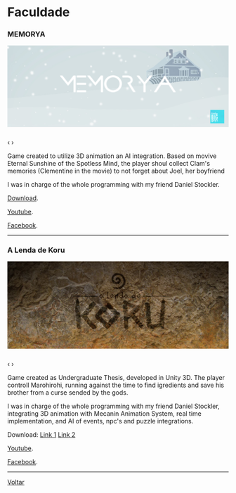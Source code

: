 # [](#header-1)Faculdade

### [](#header-3)MEMORYA
![](fotos/memorya/banner.jpg)
<html>
    <head>
        <link rel="stylesheet" href="css/blueimp-gallery.min.css">
    </head>
    <body>
        <script src="js/blueimp-gallery.min.js"></script>
        <div id="links-memorya">
        <a href="fotos/memorya/01.png"></a> <a href="fotos/memorya/02.png"></a> <a href="fotos/memorya/03.png"></a> <a href="fotos/memorya/04.png"></a> <a href="fotos/memorya/05.png"></a> <a href="fotos/memorya/06.png"></a>
        </div>   
        <div id="blueimp-image-carousel-memorya" class="blueimp-gallery blueimp-gallery-carousel blueimp-gallery-display">
            <div class="slides"></div>
            <h3 class="title"></h3>
            <a class="prev">‹</a>
            <a class="next">›</a>
            <a class="play-pause"></a>
            <ol class="indicator"></ol>
        </div>        
        <script>
            blueimp.Gallery(
                document.getElementById('links-memorya').getElementsByTagName('a'),
                {
                    container: '#blueimp-image-carousel-memorya',
                    carousel: true
                }
            );
        </script>
    </body>   
</html>
Game created to utilize 3D animation an AI integration. Based on movive Eternal Sunshine of the Spotless Mind, the player shoul collect Clam's memories (Clementine in the movie) to not forget about Joel, her boyfriend

I was in charge of the whole programming with my friend Daniel Stockler.

[Download](http://www.mediafire.com/download/w6vdkwdvwpdef3c/Memorya.rar).

[Youtube](https://www.youtube.com/watch?v=nOR7zG8LKfY).

[Facebook](https://www.facebook.com/memoryagame).

* * *

### [](#header-3)A Lenda de Koru
![](fotos/koru/banner.jpg)
<html>
    <head>
        <link rel="stylesheet" href="css/blueimp-gallery.min.css">
    </head>
    <body>
        <script src="js/blueimp-gallery.min.js"></script>
        <div id="links-koru">
        <a href="fotos/koru/Foto_01.png"></a> <a href="fotos/koru/Foto_02.png"></a> <a href="fotos/koru/Foto_03.png"></a> <a href="fotos/koru/Foto_04.png"></a> <a href="fotos/koru/Foto_05.png"></a> <a href="fotos/koru/Foto_06.png"></a> <a href="fotos/koru/Foto_07.png"></a> <a href="fotos/koru/Foto_08.png"></a> <a href="fotos/koru/Foto_09.png"></a>
        </div>   
        <div id="blueimp-image-carousel-koru" class="blueimp-gallery blueimp-gallery-carousel blueimp-gallery-display">
            <div class="slides"></div>
            <h3 class="title"></h3>
            <a class="prev">‹</a>
            <a class="next">›</a>
            <a class="play-pause"></a>
            <ol class="indicator"></ol>
        </div>        
        <script>
            blueimp.Gallery(
                document.getElementById('links-koru').getElementsByTagName('a'),
                {
                    container: '#blueimp-image-carousel-koru',
                    carousel: true
                }
            );
        </script>
    </body>   
</html>

Game created as Undergraduate Thesis, developed in Unity 3D. The player controll Marohirohi, running against the time to find igredients and save his brother from a curse sended by the gods.

I was in charge of the whole programming with my friend Daniel Stockler, integrating 3D animation with Mecanin Animation System, real time implementation, and AI of events, npc's and puzzle integrations. 

Download:
[Link 1](http://www.mediafire.com/download/u6q333jyj1wjmiu/A+Lenda+de+Koru.rar)
[Link 2](https://mega.co.nz/#!5h0zXYhY!dQpxKkqwGBOF4kJIVhLhYM1mIeArv6RKwfA4k21cazk)

[Youtube](https://www.youtube.com/watch?v=A_Z55b4Bvp4).

[Facebook](https://www.facebook.com/lendadekoru).

* * *

[Voltar](./)
